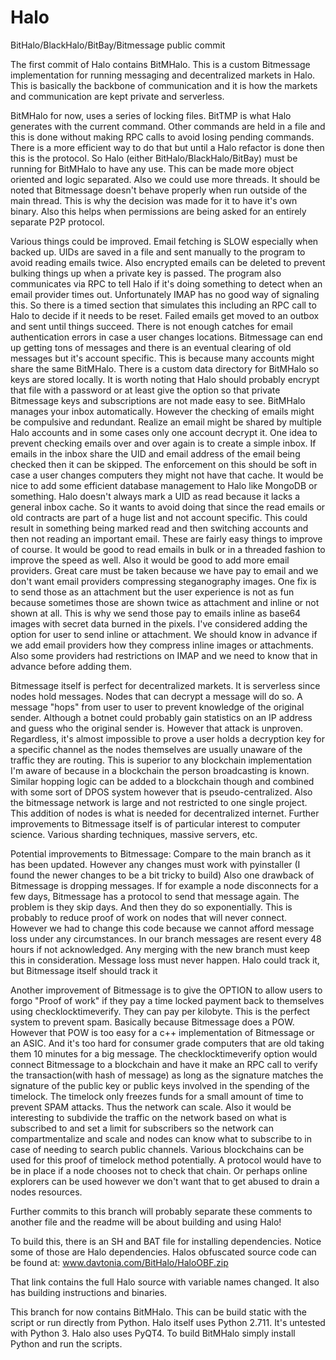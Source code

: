 # Halo
BitHalo/BlackHalo/BitBay/Bitmessage public commit

The first commit of Halo contains BitMHalo. This is a custom Bitmessage implementation for running messaging and decentralized markets
in Halo. This is basically the backbone of communication and it is how the markets and communication are kept private and serverless.

BitMHalo for now, uses a series of locking files. BitTMP is what Halo generates with the current command. Other commands are held in a file
and this is done without making RPC calls to avoid losing pending commands. There is a more efficient way to do that but until a Halo refactor
is done then this is the protocol. So Halo (either BitHalo/BlackHalo/BitBay) must be running for BitMHalo to have any use. This can be
made more object oriented and logic separated. Also we could use more threads. It should be noted that Bitmessage doesn't behave properly
when run outside of the main thread. This is why the decision was made for it to have it's own binary. Also this helps when permissions
are being asked for an entirely separate P2P protocol.

Various things could be improved. Email fetching is SLOW especially when backed up. UIDs are saved in a file and sent manually to the
program to avoid reading emails twice. Also encrypted emails can be deleted to prevent bulking things up when a private key is passed.
The program also communicates via RPC to tell Halo if it's doing something to detect when an email provider times out. Unfortunately
IMAP has no good way of signaling this. So there is a timed section that simulates this including an RPC call to Halo to decide if it
needs to be reset. Failed emails get moved to an outbox and sent until things succeed. There is not enough catches for email authentication
errors in case a user changes locations. Bitmessage can end up getting tons of messages and there is an eventual clearing of old messages
but it's account specific. This is because many accounts might share the same BitMHalo. There is a custom data directory for BitMHalo
so keys are stored locally. It is worth noting that Halo should probably encrypt that file with a password or at least give the option
so that private Bitmessage keys and subscriptions are not made easy to see. BitMHalo manages your inbox automatically. However the
checking of emails might be compulsive and redundant. Realize an email might be shared by multiple Halo accounts and in some cases
only one account decrypt it. One idea to prevent checking emails over and over again is to create a simple inbox. If emails in the inbox
share the UID and email address of the email being checked then it can be skipped. The enforcement on this should be soft in case a user
changes computers they might not have that cache. It would be nice to add some efficient database management to Halo like MongoDB or something.
Halo doesn't always mark a UID as read because it lacks a general inbox cache. So it wants to avoid doing that since the read emails
or old contracts are part of a huge list and not account specific. This could result in something being marked read and then switching
accounts and then not reading an important email. These are fairly easy things to improve of course. It would be good to read emails
in bulk or in a threaded fashion to improve the speed as well. Also it would be good to add more email providers. Great care must
be taken because we have pay to email and we don't want email providers compressing steganography images. One fix is to send those
as an attachment but the user experience is not as fun because sometimes those are shown twice as attachment and inline or not shown at
all. This is why we send those pay to emails inline as base64 images with secret data burned in the pixels. I've considered adding
the option for user to send inline or attachment. We should know in advance if we add email providers how they compress inline images
or attachments. Also some providers had restrictions on IMAP and we need to know that in advance before adding them.

Bitmessage itself is perfect for decentralized markets. It is serverless since nodes hold messages. Nodes that can decrypt a message will
do so. A message "hops" from user to user to prevent knowledge of the original sender. Although a botnet could probably gain statistics
on an IP address and guess who the original sender is. However that attack is unproven. Regardless, it's almost impossible to prove a
user holds a decryption key for a specific channel as the nodes themselves are usually unaware of the traffic they are routing. This
is superior to any blockchain implementation I'm aware of because in a blockchain the person broadcasting is known. Similar hopping logic
can be added to a blockchain though and combined with some sort of DPOS system however that is pseudo-centralized. Also the bitmessage
network is large and not restricted to one single project. This addition of nodes is what is needed for decentralized internet. Further
improvements to Bitmessage itself is of particular interest to computer science. Various sharding techniques, massive servers, etc.

Potential improvements to Bitmessage:
Compare to the main branch as it has been updated.
However any changes must work with pyinstaller (I found the newer changes to be a bit tricky to build)
Also one drawback of Bitmessage is dropping messages. If for example a node disconnects for a few days, Bitmessage has
a protocol to send that message again. The problem is they skip days. And then they do so exponentially. This is probably
to reduce proof of work on nodes that will never connect. However we had to change this code because we cannot afford message
loss under any circumstances. In our branch messages are resent every 48 hours if not acknowledged. Any merging with the new
branch must keep this in consideration. Message loss must never happen. Halo could track it, but Bitmessage itself should track it

Another improvement of Bitmessage is to give the OPTION to allow users to forgo "Proof of work" if they pay a time locked payment
back to themselves using checklocktimeverify. They can pay per kilobyte. This is the perfect system to prevent spam. Basically
because Bitmessage does a POW. However that POW is too easy for a c++ implementation of Bitmessage or an ASIC. And it's too
hard for consumer grade computers that are old taking them 10 minutes for a big message. The checklocktimeverify option
would connect Bitmessage to a blockchain and have it make an RPC call to verify the transaction(with hash of message) as long
as the signature matches the signature of the public key or public keys involved in the spending of the timelock. The timelock
only freezes funds for a small amount of time to prevent SPAM attacks. Thus the network can scale. Also it would be interesting
to subdivide the traffic on the network based on what is subscribed to and set a limit for subscribers so the network can
compartmentalize and scale and nodes can know what to subscribe to in case of needing to search public channels. Various blockchains
can be used for this proof of timelock method potentially. A protocol would have to be in place if a node chooses not to check
that chain. Or perhaps online explorers can be used however we don't want that to get abused to drain a nodes resources.

Further commits to this branch will probably separate these comments to another file and the readme will be about building and using Halo!

To build this, there is an SH and BAT file for installing dependencies. Notice some of those are Halo dependencies.
Halos obfuscated source code can be found at:
www.davtonia.com/BitHalo/HaloOBF.zip

That link contains the full Halo source with variable names changed. It also has building instructions and binaries.

This branch for now contains BitMHalo. This can be build static with the script or run directly from Python. Halo itself uses
Python 2.711. It's untested with Python 3. Halo also uses PyQT4. To build BitMHalo simply install Python and run the scripts.
